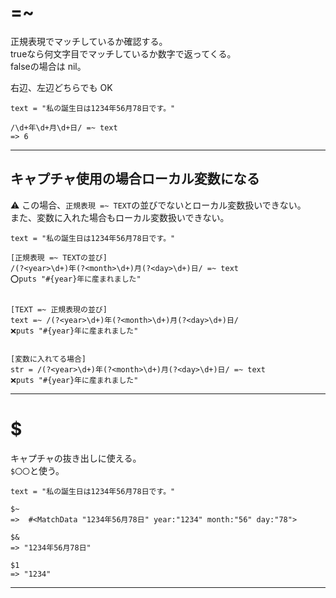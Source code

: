 # =~
正規表現でマッチしているか確認する。  
trueなら何文字目でマッチしているか数字で返ってくる。  
falseの場合は nil。

右辺、左辺どちらでも OK
~~~
text = "私の誕生日は1234年56月78日です。"

/\d+年\d+月\d+日/ =~ text
=> 6
~~~
***

## キャプチャ使用の場合ローカル変数になる
⚠️ この場合、`正規表現 =~ TEXT`の並びでないとローカル変数扱いできない。    
また、変数に入れた場合もローカル変数扱いできない。  
~~~
text = "私の誕生日は1234年56月78日です。"

[正規表現 =~ TEXTの並び]
/(?<year>\d+)年(?<month>\d+)月(?<day>\d+)日/ =~ text
⭕️puts "#{year}年に産まれました"


[TEXT =~ 正規表現の並び]
text =~ /(?<year>\d+)年(?<month>\d+)月(?<day>\d+)日/
❌puts "#{year}年に産まれました"


[変数に入れてる場合]
str = /(?<year>\d+)年(?<month>\d+)月(?<day>\d+)日/ =~ text
❌puts "#{year}年に産まれました"
~~~
***

# $
キャプチャの抜き出しに使える。  
`$〇〇`と使う。
~~~
text = "私の誕生日は1234年56月78日です。"

$~
=>  #<MatchData "1234年56月78日" year:"1234" month:"56" day:"78">

$&
=> "1234年56月78日"

$1
=> "1234"
~~~
***
